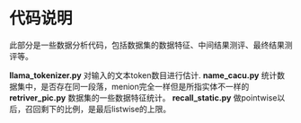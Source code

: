# 代码说明
此部分是一些数据分析代码，包括数据集的数据特征、中间结果测评、最终结果测评等。

**llama_tokenizer.py** 对输入的文本token数目进行估计.
**name_cacu.py** 统计数据集中，是否存在同一段落，menion完全一样但是所指实体不一样的
**retriver_pic.py** 数据集的一些数据特征统计。
**recall_static.py** 做pointwise以后，召回剩下的比例，是最后listwise的上限。
